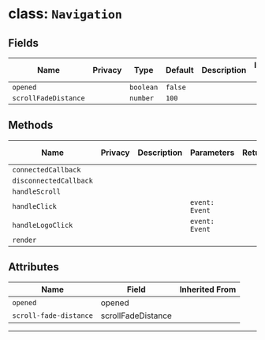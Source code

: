 # class: `Navigation`

## Fields

| Name                 | Privacy | Type      | Default | Description | Inherited From |
| -------------------- | ------- | --------- | ------- | ----------- | -------------- |
| `opened`             |         | `boolean` | `false` |             |                |
| `scrollFadeDistance` |         | `number`  | `100`   |             |                |

## Methods

| Name                   | Privacy | Description | Parameters     | Return | Inherited From |
| ---------------------- | ------- | ----------- | -------------- | ------ | -------------- |
| `connectedCallback`    |         |             |                |        |                |
| `disconnectedCallback` |         |             |                |        |                |
| `handleScroll`         |         |             |                |        |                |
| `handleClick`          |         |             | `event: Event` |        |                |
| `handleLogoClick`      |         |             | `event: Event` |        |                |
| `render`               |         |             |                |        |                |

## Attributes

| Name                   | Field              | Inherited From |
| ---------------------- | ------------------ | -------------- |
| `opened`               | opened             |                |
| `scroll-fade-distance` | scrollFadeDistance |                |

<hr/>
